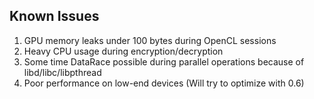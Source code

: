 ## Known Issues

1. GPU memory leaks under 100 bytes during OpenCL sessions
2. Heavy CPU usage during encryption/decryption
3. Some time DataRace possible during parallel operations because of libd/libc/libpthread
4. Poor performance on low-end devices (Will try to optimize with 0.6)
